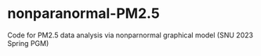 # nonparanormal-PM2.5
Code for PM2.5 data analysis via nonparnormal graphical model (SNU 2023 Spring PGM) 
